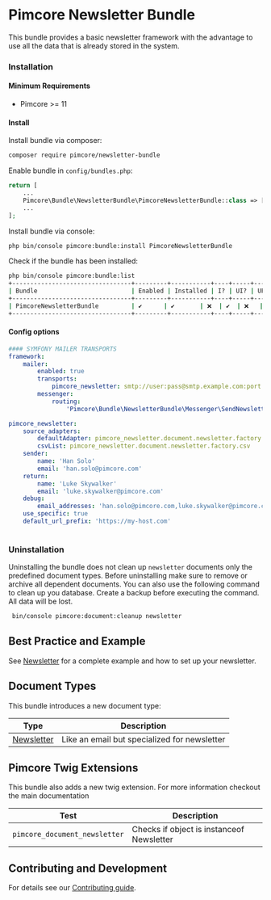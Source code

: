 # Pimcore Newsletter Bundle
This bundle provides a basic newsletter framework with the advantage to use all the data that is already stored in the system.

### Installation
#### Minimum Requirements
* Pimcore >= 11

#### Install

Install bundle via composer:
```bash 
composer require pimcore/newsletter-bundle
```

Enable bundle in `config/bundles.php`:
```php
return [
    ...
    Pimcore\Bundle\NewsletterBundle\PimcoreNewsletterBundle::class => ['all' => true],
    ...
];
```

Install bundle via console:
```bash
php bin/console pimcore:bundle:install PimcoreNewsletterBundle
```

Check if the bundle has been installed:
```bash
php bin/console pimcore:bundle:list
+---------------------------------+---------+-----------+----+-----+-----+
| Bundle                          | Enabled | Installed | I? | UI? | UP? |
+---------------------------------+---------+-----------+----+-----+-----+
| PimcoreNewsletterBundle         | ✔      | ✔       | ❌  | ✔  | ❌   |
+---------------------------------+---------+-----------+----+-----+-----+
```


#### Config options

```yaml
#### SYMFONY MAILER TRANSPORTS
framework:
    mailer:
        enabled: true
        transports:
            pimcore_newsletter: smtp://user:pass@smtp.example.com:port
        messenger:
            routing:
                'Pimcore\Bundle\NewsletterBundle\Messenger\SendNewsletterMessage': pimcore_core    

```

```yaml
pimcore_newsletter:
    source_adapters:
        defaultAdapter: pimcore_newsletter.document.newsletter.factory.default
        csvList: pimcore_newsletter.document.newsletter.factory.csv
    sender:
        name: 'Han Solo'
        email: 'han.solo@pimcore.com'
    return:
        name: 'Luke Skywalker'
        email: 'luke.skywalker@pimcore.com'
    debug:
        email_addresses: 'han.solo@pimcore.com,luke.skywalker@pimcore.com'
    use_specific: true
    default_url_prefix: 'https://my-host.com'    
    
```


### Uninstallation
Uninstalling the bundle does not clean up `newsletter` documents only the predefined document types. Before uninstalling make sure to remove or archive all dependent documents.
You can also use the following command to clean up you database. Create a backup before executing the command. All data will be lost.

```bash
 bin/console pimcore:document:cleanup newsletter
```


## Best Practice and Example

See [Newsletter](./doc/19_Newsletter.md) for a complete example and how to set up your newsletter.

## Document Types
This bundle introduces a new document type:

| Type                                           | Description                                   | 
|------------------------------------------------|-----------------------------------------------|
| [Newsletter](./doc/05_Newsletter_Documents.md) | Like an email but specialized for newsletter |

## Pimcore Twig Extensions
This bundle also adds a new twig extension. For more information checkout the main documentation

| Test                      | Description                                                                      |
|---------------------------|----------------------------------------------------------------------------------|
| `pimcore_document_newsletter`          | Checks if object is instanceof Newsletter                  |

## Contributing and Development

For details see our [Contributing guide](./CONTRIBUTING.md).
